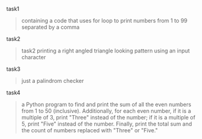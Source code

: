 task1
>containing a code that uses for loop to print numbers from 1 to 99 separated by a comma

task2
>task2 printing a right angled triangle looking pattern using an input character

task3
>just a palindrom checker

task4
>a Python program to find and print the sum of all the even numbers from 1 to 50 (inclusive). Additionally, for each even number, if it is a multiple of 3, print "Three" instead of the number; if it is a multiple of 5, print "Five" instead of the number. Finally, print the total sum and the count of numbers replaced with "Three" or "Five."
